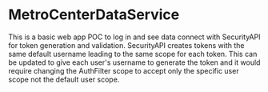 # MetroCenterDataService
This is a basic web app POC to log in and see data connect with SecurityAPI for token generation and validation. SecurityAPI creates tokens
with the same default username leading to the same scope for each token. This can be updated to give each user's username to generate the token and it would require changing the AuthFilter scope to accept only the specific user scope not the default user scope.
